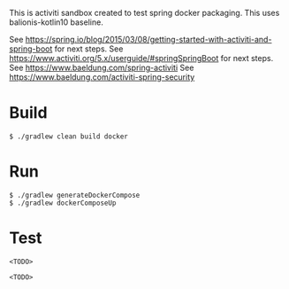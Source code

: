 This is activiti sandbox created to test spring docker packaging. This uses balionis-kotlin10 baseline.

See https://spring.io/blog/2015/03/08/getting-started-with-activiti-and-spring-boot for next steps.
See https://www.activiti.org/5.x/userguide/#springSpringBoot for next steps.
See https://www.baeldung.com/spring-activiti
See https://www.baeldung.com/activiti-spring-security
# Build 
```
$ ./gradlew clean build docker
```
# Run 
```
$ ./gradlew generateDockerCompose
$ ./gradlew dockerComposeUp
```

# Test

```
<TODO>
``` 

```
<TODO>
```
